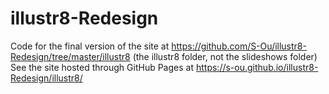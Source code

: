# illustr8-Redesign

Code for the final version of the site at https://github.com/S-Ou/illustr8-Redesign/tree/master/illustr8 (the illustr8 folder, not the slideshows folder)
See the site hosted through GitHub Pages at https://s-ou.github.io/illustr8-Redesign/illustr8/